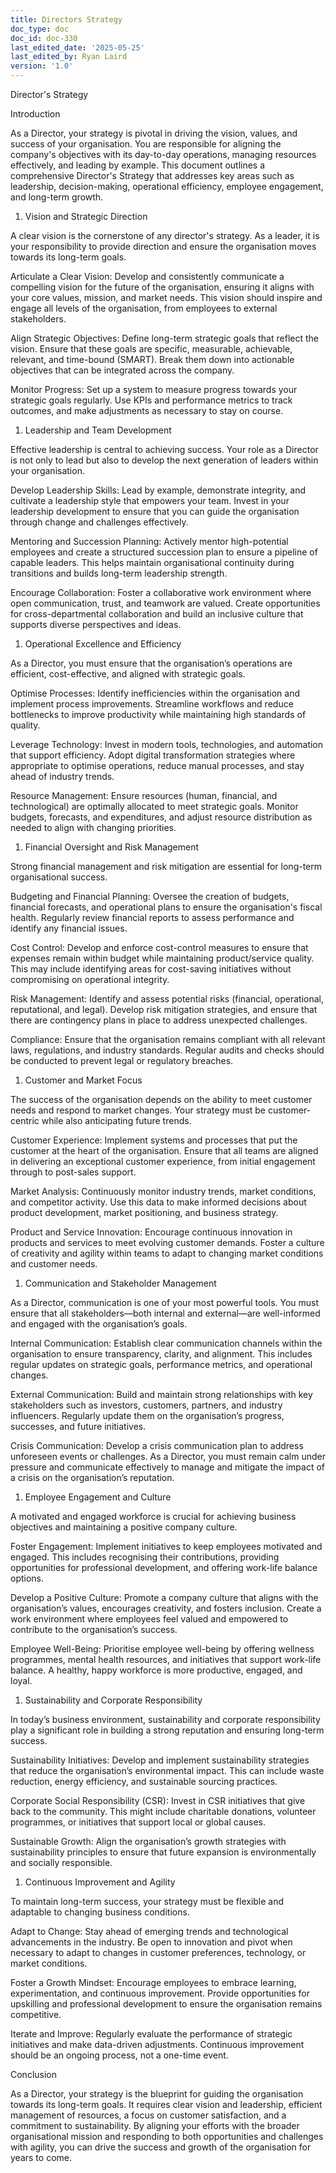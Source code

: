```yaml
---
title: Directors Strategy
doc_type: doc
doc_id: doc-330
last_edited_date: '2025-05-25'
last_edited_by: Ryan Laird
version: '1.0'
---
```


Director's Strategy

Introduction

As a Director, your strategy is pivotal in driving the vision, values, and success of your organisation. You are responsible for aligning the company's objectives with its day-to-day operations, managing resources effectively, and leading by example. This document outlines a comprehensive Director's Strategy that addresses key areas such as leadership, decision-making, operational efficiency, employee engagement, and long-term growth.

1. Vision and Strategic Direction

A clear vision is the cornerstone of any director's strategy. As a leader, it is your responsibility to provide direction and ensure the organisation moves towards its long-term goals.

Articulate a Clear Vision: Develop and consistently communicate a compelling vision for the future of the organisation, ensuring it aligns with your core values, mission, and market needs. This vision should inspire and engage all levels of the organisation, from employees to external stakeholders.

Align Strategic Objectives: Define long-term strategic goals that reflect the vision. Ensure that these goals are specific, measurable, achievable, relevant, and time-bound (SMART). Break them down into actionable objectives that can be integrated across the company.

Monitor Progress: Set up a system to measure progress towards your strategic goals regularly. Use KPIs and performance metrics to track outcomes, and make adjustments as necessary to stay on course.

1. Leadership and Team Development

Effective leadership is central to achieving success. Your role as a Director is not only to lead but also to develop the next generation of leaders within your organisation.

Develop Leadership Skills: Lead by example, demonstrate integrity, and cultivate a leadership style that empowers your team. Invest in your leadership development to ensure that you can guide the organisation through change and challenges effectively.

Mentoring and Succession Planning: Actively mentor high-potential employees and create a structured succession plan to ensure a pipeline of capable leaders. This helps maintain organisational continuity during transitions and builds long-term leadership strength.

Encourage Collaboration: Foster a collaborative work environment where open communication, trust, and teamwork are valued. Create opportunities for cross-departmental collaboration and build an inclusive culture that supports diverse perspectives and ideas.

1. Operational Excellence and Efficiency

As a Director, you must ensure that the organisation’s operations are efficient, cost-effective, and aligned with strategic goals.

Optimise Processes: Identify inefficiencies within the organisation and implement process improvements. Streamline workflows and reduce bottlenecks to improve productivity while maintaining high standards of quality.

Leverage Technology: Invest in modern tools, technologies, and automation that support efficiency. Adopt digital transformation strategies where appropriate to optimise operations, reduce manual processes, and stay ahead of industry trends.

Resource Management: Ensure resources (human, financial, and technological) are optimally allocated to meet strategic goals. Monitor budgets, forecasts, and expenditures, and adjust resource distribution as needed to align with changing priorities.

1. Financial Oversight and Risk Management

Strong financial management and risk mitigation are essential for long-term organisational success.

Budgeting and Financial Planning: Oversee the creation of budgets, financial forecasts, and operational plans to ensure the organisation's fiscal health. Regularly review financial reports to assess performance and identify any financial issues.

Cost Control: Develop and enforce cost-control measures to ensure that expenses remain within budget while maintaining product/service quality. This may include identifying areas for cost-saving initiatives without compromising on operational integrity.

Risk Management: Identify and assess potential risks (financial, operational, reputational, and legal). Develop risk mitigation strategies, and ensure that there are contingency plans in place to address unexpected challenges.

Compliance: Ensure that the organisation remains compliant with all relevant laws, regulations, and industry standards. Regular audits and checks should be conducted to prevent legal or regulatory breaches.

1. Customer and Market Focus

The success of the organisation depends on the ability to meet customer needs and respond to market changes. Your strategy must be customer-centric while also anticipating future trends.

Customer Experience: Implement systems and processes that put the customer at the heart of the organisation. Ensure that all teams are aligned in delivering an exceptional customer experience, from initial engagement through to post-sales support.

Market Analysis: Continuously monitor industry trends, market conditions, and competitor activity. Use this data to make informed decisions about product development, market positioning, and business strategy.

Product and Service Innovation: Encourage continuous innovation in products and services to meet evolving customer demands. Foster a culture of creativity and agility within teams to adapt to changing market conditions and customer needs.

1. Communication and Stakeholder Management

As a Director, communication is one of your most powerful tools. You must ensure that all stakeholders—both internal and external—are well-informed and engaged with the organisation’s goals.

Internal Communication: Establish clear communication channels within the organisation to ensure transparency, clarity, and alignment. This includes regular updates on strategic goals, performance metrics, and operational changes.

External Communication: Build and maintain strong relationships with key stakeholders such as investors, customers, partners, and industry influencers. Regularly update them on the organisation’s progress, successes, and future initiatives.

Crisis Communication: Develop a crisis communication plan to address unforeseen events or challenges. As a Director, you must remain calm under pressure and communicate effectively to manage and mitigate the impact of a crisis on the organisation’s reputation.

1. Employee Engagement and Culture

A motivated and engaged workforce is crucial for achieving business objectives and maintaining a positive company culture.

Foster Engagement: Implement initiatives to keep employees motivated and engaged. This includes recognising their contributions, providing opportunities for professional development, and offering work-life balance options.

Develop a Positive Culture: Promote a company culture that aligns with the organisation’s values, encourages creativity, and fosters inclusion. Create a work environment where employees feel valued and empowered to contribute to the organisation’s success.

Employee Well-Being: Prioritise employee well-being by offering wellness programmes, mental health resources, and initiatives that support work-life balance. A healthy, happy workforce is more productive, engaged, and loyal.

1. Sustainability and Corporate Responsibility

In today’s business environment, sustainability and corporate responsibility play a significant role in building a strong reputation and ensuring long-term success.

Sustainability Initiatives: Develop and implement sustainability strategies that reduce the organisation’s environmental impact. This can include waste reduction, energy efficiency, and sustainable sourcing practices.

Corporate Social Responsibility (CSR): Invest in CSR initiatives that give back to the community. This might include charitable donations, volunteer programmes, or initiatives that support local or global causes.

Sustainable Growth: Align the organisation’s growth strategies with sustainability principles to ensure that future expansion is environmentally and socially responsible.

1. Continuous Improvement and Agility

To maintain long-term success, your strategy must be flexible and adaptable to changing business conditions.

Adapt to Change: Stay ahead of emerging trends and technological advancements in the industry. Be open to innovation and pivot when necessary to adapt to changes in customer preferences, technology, or market conditions.

Foster a Growth Mindset: Encourage employees to embrace learning, experimentation, and continuous improvement. Provide opportunities for upskilling and professional development to ensure the organisation remains competitive.

Iterate and Improve: Regularly evaluate the performance of strategic initiatives and make data-driven adjustments. Continuous improvement should be an ongoing process, not a one-time event.

Conclusion

As a Director, your strategy is the blueprint for guiding the organisation towards its long-term goals. It requires clear vision and leadership, efficient management of resources, a focus on customer satisfaction, and a commitment to sustainability. By aligning your efforts with the broader organisational mission and responding to both opportunities and challenges with agility, you can drive the success and growth of the organisation for years to come.
